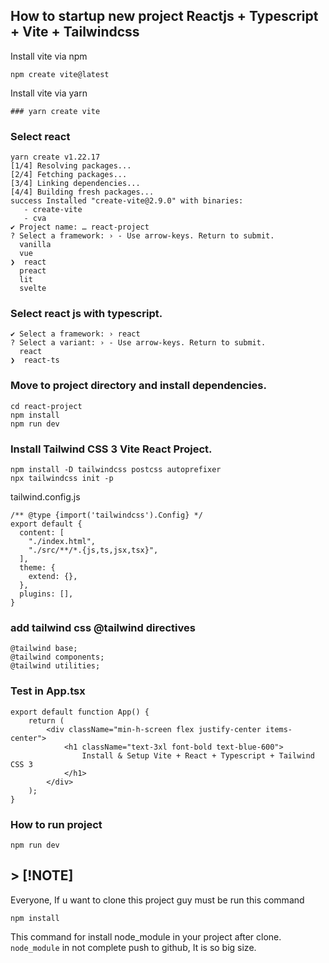 ## How to startup new project Reactjs + Typescript + Vite + Tailwindcss
Install vite via npm
```
npm create vite@latest
```

Install vite via yarn
```
### yarn create vite
```

### Select react
```
yarn create v1.22.17
[1/4] Resolving packages...
[2/4] Fetching packages...
[3/4] Linking dependencies...
[4/4] Building fresh packages...
success Installed "create-vite@2.9.0" with binaries:
   - create-vite
   - cva
✔ Project name: … react-project
? Select a framework: › - Use arrow-keys. Return to submit.
  vanilla
  vue
❯  react
  preact
  lit
  svelte
```

### Select react js with typescript.
```
✔ Select a framework: › react
? Select a variant: › - Use arrow-keys. Return to submit.
  react
❯  react-ts
```

### Move to project directory and install dependencies.
```
cd react-project
npm install 
npm run dev
```

### Install Tailwind CSS 3 Vite React Project.
```
npm install -D tailwindcss postcss autoprefixer
npx tailwindcss init -p
```

tailwind.config.js
```
/** @type {import('tailwindcss').Config} */
export default {
  content: [
    "./index.html",
    "./src/**/*.{js,ts,jsx,tsx}",
  ],
  theme: {
    extend: {},
  },
  plugins: [],
}
```

### add tailwind css @tailwind directives
```
@tailwind base;
@tailwind components;
@tailwind utilities;
```

### Test in App.tsx
```
export default function App() {
    return (
        <div className="min-h-screen flex justify-center items-center">
            <h1 className="text-3xl font-bold text-blue-600">
                Install & Setup Vite + React + Typescript + Tailwind CSS 3
            </h1>
        </div>
    );
}
```

### How to run project
```
npm run dev
```


## > [!NOTE]
Everyone, If u want to clone this project guy must be run this command
```
npm install
```
This command for install node_module in your project after clone. `node_module` in not complete push to github, It is so big size.